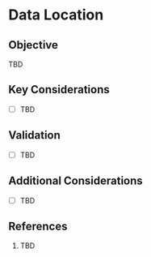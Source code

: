 # Data Location

## Objective

TBD

## Key Considerations

* [ ] TBD

## Validation

* [ ] TBD

## Additional Considerations

* [ ] TBD

## References

1. TBD
